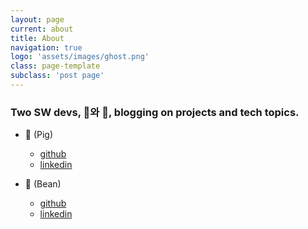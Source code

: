 ```yaml
---
layout: page
current: about
title: About
navigation: true
logo: 'assets/images/ghost.png'
class: page-template
subclass: 'post page'
---
```


### Two SW devs, 🐽와 🥜, blogging on projects and tech topics.

* 🐽 (Pig)
    * [github](https://github.com/kimdh98)
    * [linkedin](https://www.linkedin.com/in/dong-hyeok-kim-b3033421a/)

* 🥜 (Bean)
    * [github](https://github.com/beanie00)
    * [linkedin](https://www.linkedin.com/in/beanie00/)